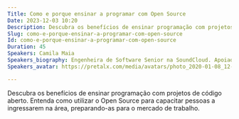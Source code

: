 ```yaml
---
Title: Como e porque ensinar a programar com Open Source
Date: 2023-12-03 10:20
Description: Descubra os benefícios de ensinar programação com projetos de código aberto. Entenda como utilizar o Open Source para capacitar pessoas a ingressarem na área, preparando-as para o mercado de trabalho.
Slug: como-e-porque-ensinar-a-programar-com-open-source
Id: como-e-porque-ensinar-a-programar-com-open-source
Duration: 45
Speakers: Camila Maia
Speakers_biography: Engenheira de Software Senior na SoundCloud. Apoiadora do Open Source que acredita no poder das comunidades tech. Pessoas > Tecnologia. Primeiro perfil aprovado no GitHub Sponsors Brasil.
Speakers_avatar: https://pretalx.com/media/avatars/photo_2020-01-08_12-19-02_5WaDhIC.jpg

---
```


Descubra os benefícios de ensinar programação com projetos de código aberto. Entenda como utilizar o Open Source para capacitar pessoas a ingressarem na área, preparando-as para o mercado de trabalho.